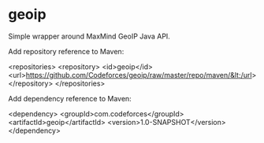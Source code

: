 geoip
==================

Simple wrapper around MaxMind GeoIP Java API.

Add repository reference to Maven:

&lt;repositories&gt;
   &lt;repository&gt;
       &lt;id&gt;geoip&lt;/id&gt;
       &lt;url&gt;https://github.com/Codeforces/geoip/raw/master/repo/maven/&lt;/url&gt;
   &lt;/repository&gt;
&lt;/repositories&gt;


Add dependency reference to Maven:

&lt;dependency&gt;
    &lt;groupId&gt;com.codeforces&lt;/groupId&gt;
    &lt;artifactId&gt;geoip&lt;/artifactId&gt;
    &lt;version&gt;1.0-SNAPSHOT&lt;/version&gt;
&lt;/dependency&gt;
